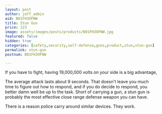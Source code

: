 ```yaml
---
layout: post
author: jeff_admin
aid: B01FH3OFNW
title: Stun Gun
price: 123
image: assets/images/posts/products/B01FH3OFNW.jpg
featured: false
hidden: true
categories: [safety,security,self-defense,guns,product,stun,stun-gun]
permalink: stun-gun
postnum: B01FH3OFNW

--- 
```

<P>
If you have to fight, having 19,000,000 volts on your side is a big advantage, </P>
<P>
The average attack lasts about 9 seconds.  That doesn't leave you much time to figure out how to respond, and if you do decide to respond, you better damn well be up to the task.  Short of carrying a gun, a stun gun is probably the most effective close range defense weapon you can have.  </P>
<P>
 There is a reason police carry around similar devices.  They work.</P>
<P>
</P>


